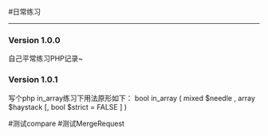#日常练习

-----------------------

<h3 id="20151112">Version 1.0.0</h3>
自己平常练习PHP记录~

<h3 id="20151119">Version 1.0.1</h3>
写个php in_array练习下用法原形如下：
bool in_array ( mixed $needle , array $haystack [, bool $strict = FALSE ] )

#测试compare
#测试MergeRequest
